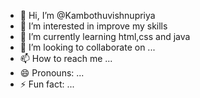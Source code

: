 - 👋 Hi, I’m @Kambothuvishnupriya
- 👀 I’m interested in improve my skills
- 🌱 I’m currently learning html,css and java
- 💞️ I’m looking to collaborate on ...
- 📫 How to reach me ...
- 😄 Pronouns: ...
- ⚡ Fun fact: ...

<!---
Kambothuvishnupriya/Kambothuvishnupriya is a ✨ special ✨ repository because its `README.md` (this file) appears on your GitHub profile.
You can click the Preview link to take a look at your changes.
--->
